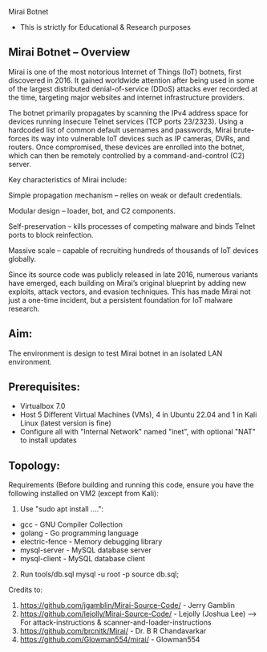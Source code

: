 Mirai Botnet

* This is strictly for Educational & Research purposes

## Mirai Botnet – Overview

Mirai is one of the most notorious Internet of Things (IoT) botnets, first discovered in 2016. It gained worldwide attention after being used in some of the largest distributed denial-of-service (DDoS) attacks ever recorded at the time, targeting major websites and internet infrastructure providers.

The botnet primarily propagates by scanning the IPv4 address space for devices running insecure Telnet services (TCP ports 23/2323). Using a hardcoded list of common default usernames and passwords, Mirai brute-forces its way into vulnerable IoT devices such as IP cameras, DVRs, and routers. Once compromised, these devices are enrolled into the botnet, which can then be remotely controlled by a command-and-control (C2) server.

Key characteristics of Mirai include:

Simple propagation mechanism – relies on weak or default credentials.

Modular design – loader, bot, and C2 components.

Self-preservation – kills processes of competing malware and binds Telnet ports to block reinfection.

Massive scale – capable of recruiting hundreds of thousands of IoT devices globally.

Since its source code was publicly released in late 2016, numerous variants have emerged, each building on Mirai’s original blueprint by adding new exploits, attack vectors, and evasion techniques. This has made Mirai not just a one-time incident, but a persistent foundation for IoT malware research.


## Aim:
The environment is design to test Mirai botnet in an isolated LAN environment. 

## Prerequisites:
- Virtualbox 7.0
- Host 5 Different Virtual Machines (VMs), 4 in Ubuntu 22.04 and 1 in Kali Linux (latest version is fine)
- Configure all with "Internal Network" named "inet", with optional "NAT" to install updates

## Topology:

Requirements (Before building and running this code, ensure you have the following installed on VM2 (except from Kali):
1. Use "sudo apt install ....":
- gcc - GNU Compiler Collection
- golang - Go programming language
- electric-fence - Memory debugging library
- mysql-server - MySQL database server
- mysql-client - MySQL database client
2. Run tools/db.sql
  mysql -u root -p <enter your password>
  source db.sql;



Credits to:
1. https://github.com/jgamblin/Mirai-Source-Code/ - Jerry Gamblin 
2. https://github.com/lejolly/Mirai-Source-Code/ - Lejolly (Joshua Lee) --> For attack-instructions & scanner-and-loader-instructions 
3. https://github.com/brcnitk/Mirai/ - Dr. B R Chandavarkar
4. https://github.com/Glowman554/mirai/ - Glowman554 
